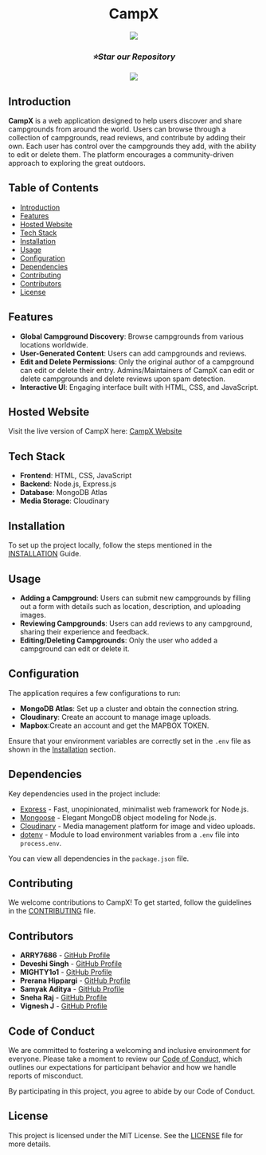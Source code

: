 <div align="center">
  <h1>CampX</h1>
  <img src="https://res.cloudinary.com/dgr21eiov/image/upload/v1724753112/Home.png" />
  <h3><i>⭐Star our Repository</i></h3>
  <a href="https://discord.gg/Ma9GMqYppf">
    <img src="https://img.shields.io/badge/Discord-5865F2?style=for-the-badge&logo=discord&logoColor=white"/>
  </a>
</div>

## Introduction

**CampX** is a web application designed to help users discover and share campgrounds from around the world. Users can browse through a collection of campgrounds, read reviews, and contribute by adding their own. Each user has control over the campgrounds they add, with the ability to edit or delete them. The platform encourages a community-driven approach to exploring the great outdoors.

## Table of Contents

- [Introduction](#introduction)
- [Features](#features)
- [Hosted Website](#hosted-website)
- [Tech Stack](#tech-stack)
- [Installation](#installation)
- [Usage](#usage)
- [Configuration](#configuration)
- [Dependencies](#dependencies)
- [Contributing](#contributing)
- [Contributors](#contributors)
- [License](#license)

## Features

- **Global Campground Discovery**: Browse campgrounds from various locations worldwide.
- **User-Generated Content**: Users can add campgrounds and reviews.
- **Edit and Delete Permissions**: Only the original author of a campground can edit or delete their entry. Admins/Maintainers of CampX can edit or delete campgrounds and delete reviews upon spam detection.
- **Interactive UI**: Engaging interface built with HTML, CSS, and JavaScript.

## Hosted Website

Visit the live version of CampX here: [CampX Website](https://campx-f9sv.onrender.com)

## Tech Stack

- **Frontend**: HTML, CSS, JavaScript
- **Backend**: Node.js, Express.js
- **Database**: MongoDB Atlas
- **Media Storage**: Cloudinary

## Installation

To set up the project locally, follow the steps mentioned in the [INSTALLATION](INSTALLATION.md) Guide.

## Usage

- **Adding a Campground**: Users can submit new campgrounds by filling out a form with details such as location, description, and uploading images.
- **Reviewing Campgrounds**: Users can add reviews to any campground, sharing their experience and feedback.
- **Editing/Deleting Campgrounds**: Only the user who added a campground can edit or delete it.

## Configuration

The application requires a few configurations to run:

- **MongoDB Atlas**: Set up a cluster and obtain the connection string.
- **Cloudinary**: Create an account to manage image uploads.
- **Mapbox**:Create an account and get the MAPBOX TOKEN.

Ensure that your environment variables are correctly set in the `.env` file as shown in the [Installation](#installation) section.

## Dependencies

Key dependencies used in the project include:

- [Express](https://expressjs.com/) - Fast, unopinionated, minimalist web framework for Node.js.
- [Mongoose](https://mongoosejs.com/) - Elegant MongoDB object modeling for Node.js.
- [Cloudinary](https://cloudinary.com/) - Media management platform for image and video uploads.
- [dotenv](https://www.npmjs.com/package/dotenv) - Module to load environment variables from a `.env` file into `process.env`.

You can view all dependencies in the `package.json` file.

## Contributing

We welcome contributions to CampX! To get started, follow the guidelines in the [CONTRIBUTING](CONTRIBUTING.md) file.

## Contributors

- **ARRY7686** - [GitHub Profile](https://github.com/aadigupta2007)
- **Deveshi Singh** - [GitHub Profile](https://github.com/deveshisingh7b)
- **MIGHTY1o1** - [GitHub Profile](https://github.com/shubhagarwalcse)
- **Prerana Hippargi** - [GitHub Profile](https://github.com/preranahippargi7105)
- **Samyak Aditya** - [GitHub Profile](https://github.com/91079592+samyak-aditya)
- **Sneha Raj** - [GitHub Profile](https://github.com/sneharaj7645653)
- **Vignesh J** - [GitHub Profile](https://github.com/vigneshjayakumar9221)


## Code of Conduct

We are committed to fostering a welcoming and inclusive environment for everyone. Please take a moment to review our [Code of Conduct](CODE_OF_CONDUCT.md), which outlines our expectations for participant behavior and how we handle reports of misconduct.

By participating in this project, you agree to abide by our Code of Conduct.

## License

This project is licensed under the MIT License. See the [LICENSE](LICENSE) file for more details.
